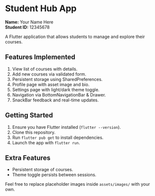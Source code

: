 # Student Hub App

**Name:** Your Name Here  
**Student ID:** 12345678

A Flutter application that allows students to manage and explore their courses.

## Features Implemented

1. View list of courses with details.
2. Add new courses via validated form.
3. Persistent storage using SharedPreferences.
4. Profile page with asset image and bio.
5. Settings page with light/dark theme toggle.
6. Navigation via BottomNavigationBar & Drawer.
7. SnackBar feedback and real-time updates.

## Getting Started

1. Ensure you have Flutter installed (`flutter --version`).
2. Clone this repository.
3. Run `flutter pub get` to install dependencies.
4. Launch the app with `flutter run`.

## Extra Features

* Persistent storage of courses.
* Theme toggle persists between sessions.

Feel free to replace placeholder images inside `assets/images/` with your own.